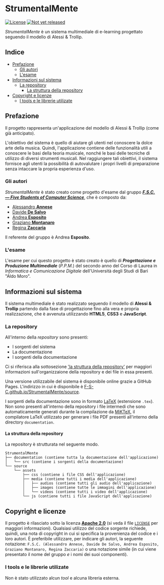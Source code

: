 <h1>StrumentalMente</h1>

[![License](https://img.shields.io/github/license/F-S-C/StrumentalMente.svg?style=for-the-badge)](https://github.com/F-S-C/StrumentalMente/blob/master/LICENSE)
[![Not yet released](https://img.shields.io/badge/release-not%20yet%20released-orange.svg?style=for-the-badge)](https://github.com/F-S-C/StrumentalMente/releases)
<!--[![Latest release](https://img.shields.io/github/release/F-S-C/StrumentalMente.svg?style=for-the-badge)](https://github.com/F-S-C/StrumentalMente/releases)-->

_StrumentalMente_ è un sistema multimediale di e-learning progettato seguendo il modello di Alessi & Trollip.

<h2>Indice</h2>

- [Prefazione](#prefazione)
  - [Gli autori](#gli-autori)
  - [L'esame](#lesame)
- [Informazioni sul sistema](#informazioni-sul-sistema)
  - [La repository](#la-repository)
    - [La struttura della repository](#la-struttura-della-repository)
- [Copyright e licenze](#copyright-e-licenze)
  - [I tools e le librerie utilizate](#i-tools-e-le-librerie-utilizate)

## Prefazione

Il progetto rappresenta un'applicazione del modello di Alessi & Trollip (come già anticipato).

L'obiettivo del sistema è quello di aiutare gli utenti nel conoscere la dolce arte della musica. Quindi, l'applicazione contiene delle funzionalità utili a conoscere le basi della teoria musicale, nonché le basi delle tecniche di utilizzo di diversi strumenti musicali. Nel raggiungere tali obiettivi, il sistema fornisce agli utenti la possibilità di autovalutare i propri livelli di preparazione senza intaccare la propria esperienza d'uso. 

### Gli autori

_StrumentalMente_ è stato creato come progetto d'esame dal gruppo [**_F.S.C. &mdash; Five Students of Computer Science_**](https://github.com/F-S-C), che è composto da:

- [Alessandro **Annese**](https://github.com/Ax3lFernus)
- [Davide **De Salvo**](https://github.com/Davidedes)
- [Andrea **Esposito**](https://github.com/espositoandrea)
- [Graziano **Montanaro**](https://github.com/prewarning)
- [Regina **Zaccaria**](https://github.com/ReginaZaccaria)

Il referente del gruppo è Andrea **Esposito**.

### L'esame

L'esame per cui questo progetto è stato creato è quello di **_Progettazione e Produzione Multimediale_** (_P.P.M._) del secondo anno del Corso di Laurea in _Informatica e Comunicazione Digitale_ dell'Università degli Studi di Bari "Aldo Moro".

## Informazioni sul sistema

Il sistema multimediale è stato realizzato seguendo il modello di **Alessi & Trollip** partendo dalla fase di progettazione fino alla vera e propria realizzazione, che è avvenuta utilizzando **HTML5**, **CSS3** e **JavaScript**.

### La repository

All'interno della _repository_ sono presenti:

- I sorgenti del sistema
- La documentazione
- I sorgenti della documentazione

Ci si riferisca alla sottosezione ['la struttura della repository'](#la-struttura-della-repository) per maggiori informazioni sull'organizzaione della repository e dei file in essa presenti.

Una versione utilizzabile del sistema è disponibile online grazie a GitHub Pages. L'indirizzo in cui è disponibile è [F-S-C.github.io/StrumentalMente/source](https://F-S-C.github.io/StrumentalMente/source/).

I sorgenti della documentazione sono in formato [LaTeX](https://www.latex-project.org/) (estensione `.tex`). Non sono presenti all'interno della repository i file intermedi che sono automaticamente generati durante la compilazione da [MiKTeX](https://miktex.org/), il compilatore LaTeX utilizzato per generare i file PDF presenti all'interno della directory `documentation`.

#### La struttura della repository

La repository è strutturata nel seguente modo.

```
StrumentalMente
├── documentation (contiene tutta la documentazione dell'applicazione)
│   └── src (contiene i sorgenti della documentazione)
└── source
    └── assets
        ├── css (contiene i file CSS dell'applicazione)
        ├── media (contiene tutti i media dell'applicazione)
        │   ├── audios (contiene tutti gli audio dell'applicazione)
        │   ├── images (contiene tutte le immagini dell'applicazione)
        │   └── videos (contiene tutti i video dell'applicazione)
        └── js (contiene tutti i file JavaScript dell'applicazione)
```

## Copyright e licenze

Il progetto è rilasciato sotto la licenza [**Apache 2.0**](https://github.com/F-S-C/StrumentalMente/blob/master/LICENSE) (si veda il file [`LICENSE`](https://github.com/F-S-C/StrumentalMente/blob/master/LICENSE) per maggiori informazioni). Qualsiasi utilizzo del codice sorgente richiede, quindi, una nota di copyright in cui si specifica la provenienza del codice e i loro autori. È preferibile utilizzare, per indicare gli autori, la seguente notazione: `F.S.C. (Alessandro Annese, Davide De Salvo, Andrea Esposito, Graziano Montanaro, Regina Zaccaria)` o una notazione simile (in cui viene presentato il nome del gruppo _e_ i nomi dei suoi componenti).

### I tools e le librerie utilizate

Non è stato utilizzato alcun _tool_ e alcuna libreria esterna. 